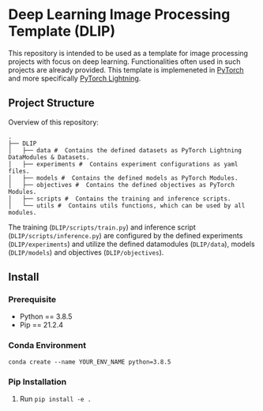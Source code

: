 # Deep Learning Image Processing Template (DLIP)
This repository is intended to be used as a template for image processing projects with focus on deep learning. Functionalities often used in such projects are already provided. This template is implemeneted in [PyTorch](https://pytorch.org/) and more specifically [PyTorch Lightning](https://www.pytorchlightning.ai/).

## Project Structure
Overview of this repository:
```
.
├── DLIP
│   ├── data #  Contains the defined datasets as PyTorch Lightning DataModules & Datasets.   
│   ├── experiments #  Contains experiment configurations as yaml files.
│   ├── models #  Contains the defined models as PyTorch Modules.    
│   ├── objectives #  Contains the defined objectives as PyTorch Modules.
│   ├── scripts #  Contains the training and inference scripts.
│   └── utils #  Contains utils functions, which can be used by all modules.
```

The training (`DLIP/scripts/train.py`) and inference script (`DLIP/scripts/inference.py`) are configured by the defined experiments (`DLIP/experiments`) and  utilize the defined datamodules (`DLIP/data`), models (`DLIP/models`) and objectives (`DLIP/objectives`).

## Install
### Prerequisite
- Python == 3.8.5
- Pip == 21.2.4
### Conda Environment
`conda create --name YOUR_ENV_NAME python=3.8.5`
### Pip Installation
1. Run `pip install -e .`
